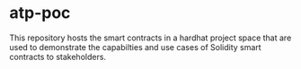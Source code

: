 # atp-poc

This repository hosts the smart contracts in a hardhat project space that are used to demonstrate the capabilties and use cases of Solidity smart contracts to stakeholders.
